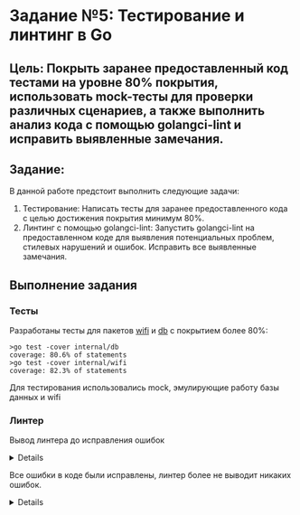 # Задание №5: Тестирование и линтинг в Go

## Цель: Покрыть заранее предоставленный код тестами на уровне 80% покрытия, использовать mock-тесты для проверки различных сценариев, а также выполнить анализ кода с помощью golangci-lint и исправить выявленные замечания.

## Задание:
В данной работе предстоит выполнить следующие задачи:

1. Тестирование: Написать тесты для заранее предоставленного кода с целью достижения покрытия минимум 80%.
2. Линтинг с помощью golangci-lint: Запустить golangci-lint на предоставленном коде для выявления потенциальных проблем, стилевых нарушений и ошибок. Исправить все выявленные замечания.

## Выполнение задания
### Тесты
Разработаны тесты для пакетов [wifi](https://github.com/TheMightyOoze147/Go_dev_school/blob/main/pr5/internal/wifi/wi-fi_test.go) и [db](https://github.com/TheMightyOoze147/Go_dev_school/blob/main/pr5/internal/db/db_functions_test.go) с покрытием более 80%:
```console
>go test -cover internal/db
coverage: 80.6% of statements
>go test -cover internal/wifi
coverage: 82.3% of statements
```
Для тестирования использовались mock, эмулирующие работу базы данных и wifi
### Линтер
Вывод линтера до исправления ошибок
<details>

        >golangci-lint run      
        level=warning msg="[linters_context] copyloopvar: this linter is disabled because the Go version (1.19) of your project is lower than Go 1.22"
        level=warning msg="[linters_context] intrange: this linter is disabled because the Go version (1.19) of your project is lower than Go 1.22"
        internal\db\db_functions.go:34:4: exitAfterDefer: log.Fatal will exit, and `defer rows.Close()` will not run (gocritic)
                                log.Fatal(err)
                                ^
        internal\db\db_functions.go:59:4: exitAfterDefer: log.Fatal will exit, and `defer rows.Close()` will not run (gocritic)
                                log.Fatal(err)
                                ^
        internal\db\db_functions.go:12:6: exported: type name will be used as db.DBService by other packages, and that stutters; consider calling this Service (revive)
        type DBService struct {
        ^
        internal\db\db_functions.go:25:15: error returned from interface method should be wrapped: sig: func (example_mock/internal/db.Database).Query(query string, args ...any) (*database/sql.Rows, error) (wrapcheck)
                        return nil, err
                                ^
        internal\db\db_functions.go:40:15: error returned from external package is unwrapped: sig: func (*database/sql.Rows).Err() error (wrapcheck)
                        return nil, err
                                ^
        internal\db\db_functions.go:43:16: error returned from interface method should be wrapped: sig: func (example_mock/internal/db.Database).Query(query string, args ...any) (*database/sql.Rows, error) (wrapcheck)
                return names, err
                        ^
        internal\db\db_functions.go:50:15: error returned from interface method should be wrapped: sig: func (example_mock/internal/db.Database).Query(query string, args ...any) (*database/sql.Rows, error) (wrapcheck)
                        return nil, err
                                ^
        internal\db\db_functions.go:65:15: error returned from external package is unwrapped: sig: func (*database/sql.Rows).Err() error (wrapcheck)
                        return nil, err
                                ^
        internal\db\db_functions.go:52:2: only one cuddle assignment allowed before defer statement (wsl)
                defer rows.Close()
                ^
        internal\db\db_functions.go:61:3: append only allowed to cuddle with appended value (wsl)
                        values = append(values, value)
                        ^
        internal\db\db_functions.go:36:3: append only allowed to cuddle with appended value (wsl)
                        names = append(names, name)
                        ^
        internal\db\db_functions.go:49:2: only one cuddle assignment allowed before if statement (wsl)
                if err != nil {
                ^
        internal\wifi\wi-fi.go:26:2: Consider pre-allocating `addrs` (prealloc)
                ^
        internal\wifi\wi-fi.go:40:2: Consider pre-allocating `name_list` (prealloc)
                var name_list []string
                ^
        internal\wifi\wi-fi.go:13:6: exported: type name will be used as wifi.WiFiService by other packages, and that stutters; consider calling this Service (revive)
        type WiFiService struct {
        ^
        internal\wifi\wi-fi.go:45:2: return with no blank line before (nlreturn)
                return name_list, nil
                ^
        internal\wifi\wi-fi.go:24:15: error returned from interface method should be wrapped: sig: func (example_mock/internal/wifi.WiFi).Interfaces() ([]*github.com/mdlayher/wifi.Interface, error) (wrapcheck)
                        return nil, err
                                ^
        internal\wifi\wi-fi.go:38:15: error returned from interface method should be wrapped: sig: func (example_mock/internal/wifi.WiFi).Interfaces() ([]*github.com/mdlayher/wifi.Interface, error) (wrapcheck)
                        return nil, err
                                ^
        cmd\wifi\main.go:15:3: return with no blank line before (nlreturn)
                        return
                        ^
        cmd\wifi\main.go:23:3: return with no blank line before (nlreturn)
                        return
                        ^
</details>

Все ошибки в коде были исправлены, линтер более не выводит никаких ошибок.
<details>
<pre>
P.S. После линтера тесты сломались
</pre>
<img src="https://media.tenor.com/5aF7np_zPEgAAAAe/pepe-why-pepe-the-frog.png" width="20%" height="20%"/>
</details>